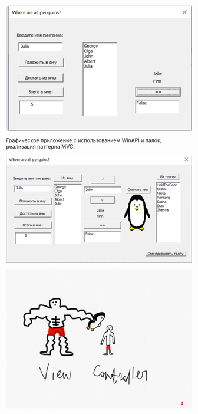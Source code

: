 ![Image alt](https://github.com/KatsiarynaDzibrova/lab1_pinguins/blob/master/image.png)

Графическое приложение с использованием WinAPI и палок, реализация паттерна MVC.

![Image alt](https://github.com/KatsiarynaDzibrova/lab1_pinguins/blob/master/image2.png)

![Image alt](https://github.com/KatsiarynaDzibrova/lab1_pinguins/blob/master/image1.png)
